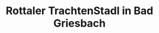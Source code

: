 ---
title: "Rottaler TrachtenStadl in Bad Griesbach"
url: /bad-griesbach-i-rottal/rottaler-trachtenstadl-in-bad-griesbach/
shop: Kleidung
---